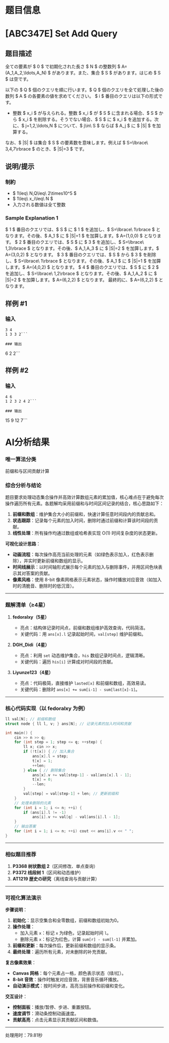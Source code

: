 # 题目信息

# [ABC347E] Set Add Query

## 题目描述

[problemUrl]: https://atcoder.jp/contests/abc347/tasks/abc347_e

全ての要素が $ 0 $ で初期化された長さ $ N $ の整数列 $ A=(A_1,A_2,\ldots,A_N) $ があります。また、集合 $ S $ があります。はじめ $ S $ は空です。

以下の $ Q $ 個のクエリを順に行います。$ Q $ 個のクエリを全て処理した後の数列 $ A $ の各要素の値を求めてください。 $ i $ 番目のクエリは以下の形式です。

- 整数 $ x_i $ が与えられる。整数 $ x_i $ が $ S $ に含まれる場合、$ S $ から $ x_i $ を削除する。そうでない場合、$ S $ に $ x_i $ を追加する。次に、$ j=1,2,\ldots,N $ について、$ j\in\ S $ ならば $ A_j $ に $ |S| $ を加算する。

なお、$ |S| $ は集合 $ S $ の要素数を意味します。例えば $ S=\lbrace\ 3,4,7\rbrace $ のとき、$ |S|=3 $ です。

## 说明/提示

### 制約

- $ 1\leq\ N,Q\leq\ 2\times10^5 $
- $ 1\leq\ x_i\leq\ N $
- 入力される数値は全て整数

### Sample Explanation 1

$ 1 $ 番目のクエリでは、$ S $ に $ 1 $ を追加し、$ S=\lbrace\ 1\rbrace $ となります。その後、$ A_1 $ に $ |S|=1 $ を加算します。$ A=(1,0,0) $ となります。 $ 2 $ 番目のクエリでは、$ S $ に $ 3 $ を追加し、$ S=\lbrace\ 1,3\rbrace $ となります。その後、$ A_1,A_3 $ に $ |S|=2 $ を加算します。$ A=(3,0,2) $ となります。 $ 3 $ 番目のクエリでは、$ S $ から $ 3 $ を削除し、$ S=\lbrace\ 1\rbrace $ となります。その後、$ A_1 $ に $ |S|=1 $ を加算します。$ A=(4,0,2) $ となります。 $ 4 $ 番目のクエリでは、$ S $ に $ 2 $ を追加し、$ S=\lbrace\ 1,2\rbrace $ となります。その後、$ A_1,A_2 $ に $ |S|=2 $ を加算します。$ A=(6,2,2) $ となります。 最終的に、$ A=(6,2,2) $ となります。

## 样例 #1

### 输入

```
3 4
1 3 3 2```

### 输出

```
6 2 2```

## 样例 #2

### 输入

```
4 6
1 2 3 2 4 2```

### 输出

```
15 9 12 7```

# AI分析结果



### 唯一算法分类
前缀和与区间贡献计算

### 综合分析与结论
题目要求处理动态集合操作并高效计算数组元素的累加值，核心难点在于避免每次操作遍历所有元素。各题解均采用前缀和与时间区间记录的结合，核心思路如下：

1. **前缀和数组**：维护集合大小的前缀和，快速计算任意时间段内的贡献总和。
2. **状态跟踪**：记录每个元素的加入时间，删除时通过前缀和计算该时间段的贡献。
3. **线性处理**：所有操作均通过数组或哈希表实现 O(1) 时间复杂度的状态更新。

**可视化设计思路**：
- **动画流程**：每次操作高亮当前处理的元素（如绿色表示加入，红色表示删除），并实时更新前缀和数组的显示。
- **时间线展示**：以时间轴形式展示每个元素的加入与删除事件，并用区间色块表示其对答案的贡献。
- **像素风格**：使用 8-bit 像素网格表示元素状态，操作时播放对应音效（如加入时的清脆音、删除时的低沉音）。

---

### 题解清单（≥4星）
1. **fedoralxy（5星）**  
   - 亮点：结构体记录时间点，前缀和数组维护高效查询，代码简洁。
   - 关键代码：用 `ans[x].l` 记录起始时间，`val[step]` 维护前缀和。

2. **DGH_Didi（4星）**  
   - 亮点：利用 `set` 动态维护集合，`his` 数组记录时间点，逻辑清晰。
   - 关键代码：遍历 `his[i]` 计算成对时间段的贡献。

3. **Liyunze123（4星）**  
   - 亮点：代码极简，直接维护 `lasted[x]` 和前缀和数组，高效易读。
   - 关键代码：删除时 `ans[x] += sum[i-1] - sum[last[x]-1]`。

---

### 核心代码实现（以 fedoralxy 为例）
```cpp
ll val[N]; // 前缀和数组
struct node { ll l, v; } ans[N]; // 记录元素的加入时间和贡献

int main() {
    cin >> n >> q;
    for (int step = 1; step <= q; ++step) {
        ll x; cin >> x;
        if (!t[x]) { // 加入集合
            ans[x].l = step;
            t[x] = 1;
            ++len;
        } else { // 删除集合
            ans[x].v += val[step-1] - val[ans[x].l - 1];
            t[x] = 0;
            --len;
        }
        val[step] = val[step-1] + len; // 更新前缀和
    }
    // 处理未删除的元素
    for (int i = 1; i <= n; ++i) {
        if (ans[i].l != -1)
            ans[i].v += val[q] - val[ans[i].l - 1];
    }
    // 输出答案
    for (int i = 1; i <= n; ++i) cout << ans[i].v << " ";
}
```

---

### 相似题目推荐
1. **P3368 树状数组 2**（区间修改、单点查询）
2. **P3372 线段树 1**（区间和动态维护）
3. **AT1219 歴史の研究**（离线查询与贡献计算）

---

### 可视化算法演示
**步骤说明**：
1. **初始化**：显示空集合和全零数组，前缀和数组初始为0。
2. **操作处理**：
   - 加入元素 `x`：标记 `x` 为绿色，记录起始时间 `l`。
   - 删除元素 `x`：标记为红色，计算 `sum[r] - sum[l-1]` 并累加。
3. **前缀和更新**：每次操作后，更新前缀和数组的显示条。
4. **最终处理**：遍历所有元素，对未删除的补充贡献。

**复古像素效果**：
- **Canvas 网格**：每个元素占一格，颜色表示状态（绿/红）。
- **8-bit 音效**：操作时触发对应音效，背景音乐循环播放。
- **自动演示模式**：按时间步进，高亮当前操作和前缀和变化。

**交互设计**：
- **控制面板**：播放/暂停、步进、重置按钮。
- **速度调节**：滑动条控制动画速度。
- **贡献高亮**：点击元素显示其贡献区间和数值。

---
处理用时：79.81秒